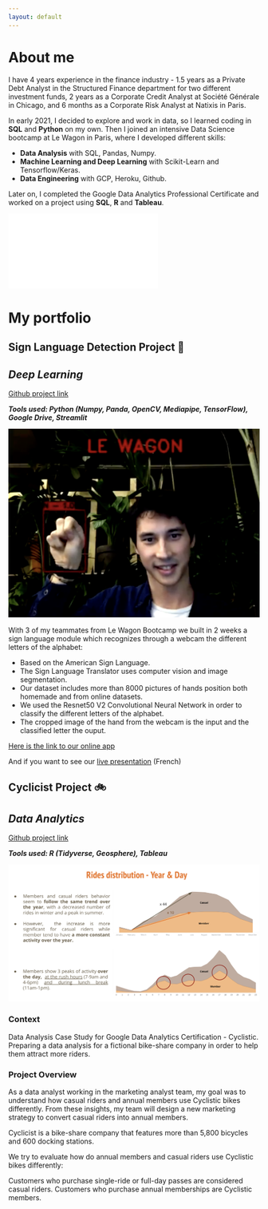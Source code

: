 ```yaml
---
layout: default
---
```


# About me

I have 4 years experience in the finance industry - 1.5 years as a Private Debt Analyst in the Structured Finance department for two different investment funds, 2 years as a Corporate Credit Analyst at Société Générale in Chicago, and 6 months as a Corporate Risk Analyst at Natixis in Paris.

In early 2021, I decided to explore and work in data, so I learned coding in **SQL** and **Python** on my own. Then I joined an intensive Data Science bootcamp at Le Wagon in Paris, where I developed different skills:
- **Data Analysis** with SQL, Pandas, Numpy.
- **Machine Learning and Deep Learning** with Scikit-Learn and Tensorflow/Keras.
- **Data Engineering** with GCP, Heroku, Github.

Later on, I completed the Google Data Analytics Professional Certificate and worked on a project using **SQL**, **R** and **Tableau**.

<embed src="/assets/img/Guillaume_Lauret_Resume.pdf" type="application/pdf">

# My portfolio

## Sign Language Detection Project 🖖
## _Deep Learning_
[Github project link](https://github.com/glauret/Sign_language_detection)

**_Tools used: Python (Numpy, Panda, OpenCV, Mediapipe, TensorFlow), Google Drive, Streamlit_**

<img src="assets/img/Image_2.png?raw=true"/>

With 3 of my teammates from Le Wagon Bootcamp we built in 2 weeks a sign language module which recognizes through a webcam the different letters of the alphabet:
- Based on the American Sign Language.
- The Sign Language Translator uses computer vision and image segmentation.
- Our dataset includes more than 8000 pictures of hands position both homemade and from online datasets.
- We used the Resnet50 V2 Convolutional Neural Network in order to classify the different letters of the alphabet.
- The  cropped image of the hand from the webcam is the input and the classified letter the ouput.

[Here is the link to our online app](https://share.streamlit.io/glauret/sld)

And if you want to see our [live presentation](https://www.youtube.com/embed/iL4D2hWe05o?start=2905&end=3432) (French)

## Cyclicist Project 🚲
## _Data Analytics_
[Github project link](https://github.com/glauret/project_cyclistic)

**_Tools used: R (Tidyverse, Geosphere), Tableau_**

<img src="assets/img/project_cyclicist.png?raw=true"/>

### Context
Data Analysis Case Study for Google Data Analytics Certification - Cyclistic. Preparing a data analysis for a fictional bike-share company in order to help them attract more riders.

### Project Overview
As a data analyst working in the marketing analyst team, my goal was to understand how casual riders and annual members use Cyclistic bikes differently. From these insights, my team will design a new marketing strategy to convert casual riders into annual members.

Cyclicist is a bike-share company that features more than 5,800 bicycles and 600 docking stations.

We try to evaluate how do annual members and casual riders use Cyclistic bikes differently:

Customers who purchase single-ride or full-day passes are considered casual riders.
Customers who purchase annual memberships are Cyclistic members.
